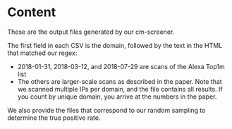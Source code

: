 # Content

These are the output files generated by our cm-screener.

The first field in each CSV is the domain, followed by the text in the HTML that matched our regex:

- 2018-01-31, 2018-03-12, and 2018-07-29 are scans of the Alexa Top1m list
- The others are larger-scale scans as described in the paper. Note that we scanned multiple IPs per domain, and the file contains all results. If you count by unique domain, you arrive at the numbers in the paper.

We also provide the files that correspond to our random sampling to determine the true positive rate.
